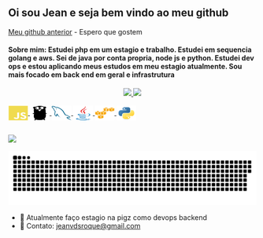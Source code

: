 ## Oi sou Jean e seja bem vindo ao meu github

[Meu github anterior](https://github.com/JeanVictor0) - Espero que gostem

#### Sobre mim: Estudei php em um estagio e trabalho. Estudei em sequencia golang e aws. Sei de java por conta propria, node js e python. Estudei dev ops e estou aplicando meus estudos em meu estagio atualmente. Sou mais focado em back end em geral e infrastrutura

<div align="center">
  <a href="https://github.com/JeanVictor0">
  <img height="150em" src="https://github-readme-stats.vercel.app/api?username=JeanV0&show_icons=true&theme=dracula&include_all_commits=true&count_private=true"/>
  <img height="150em" src="https://github-readme-stats.vercel.app/api/top-langs/?username=JeanV0&layout=compact&langs_count=7&theme=dracula"/>
</div>
  
<div style="display: inline_block"><br>
  <img align="center" alt="Jean-Js" height="30" width="40" src="https://raw.githubusercontent.com/devicons/devicon/master/icons/javascript/javascript-plain.svg">
  <img align="center" alt="Jean-Golang" height="30" width="40" src="https://raw.githubusercontent.com/devicons/devicon/master/icons/go/go-plain.svg">
  <img align="center" alt="Jean-Java" height="30" width="40" src="https://raw.githubusercontent.com/devicons/devicon/master/icons/mysql/mysql-original.svg">
  <img align="center" alt="Jean-Java" height="30" width="40" src="https://raw.githubusercontent.com/devicons/devicon/master/icons/java/java-original.svg">
  <img align="center" alt="Jean-Java" height="30" width="40" src="https://raw.githubusercontent.com/devicons/devicon/master/icons/amazonwebservices/amazonwebservices-original.svg">
  <img align="center" alt="Jean-Java" height="30" width="40" src="https://raw.githubusercontent.com/devicons/devicon/master/icons/python/python-original.svg">

</div>
 
  ##
 
<div> 
  <a href="https://www.linkedin.com/in/jean-victor-dos-santos-roque-b53b84236/" target="_blank"><img src="https://img.shields.io/badge/-LinkedIn-%230077B5?style=for-the-badge&logo=linkedin&logoColor=white" target="_blank"></a> 
 
  ![Snake animation](https://github.com/JeanV0/JeanV0/blob/output/github-contribution-grid-snake.svg)
 
</div>
 
- 🔭 Atualmente faço estagio na pigz como devops backend
- 👯 Contato: jeanvdsroque@gmail.com

